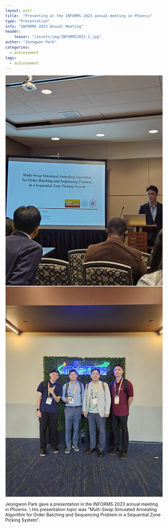 ```yaml
---
layout: post
title:  "Presenting at the INFORMS 2023 annual meeting in Phoenix"
type: "Presentation"
info: "INFORMS 2023 Anuual Meeting"
header:
    teaser: "/assets/img/INFORMS2023_2.jpg"
author: "Jeongwon Park"
categories:
  - achievement
tags:
  - achievement
---
```

<img align="center" width="1200" height="675" style="border: 1px solid white" src="/../assets/img/INFORMS2023_1.jpg">
<img align="center" width="1200" height="675" style="border: 1px solid white" src="/../assets/img/INFORMS2023_2.jpg"> 

Jeongwon Park gave a presentation in the INFORMS 2023 annual meeting in Phoenix. \\
His presentation topic was "Multi-Swap Simulated Annealing Algorithm for Order Batching and Sequencing Problem in a Sequential Zone Picking System".
